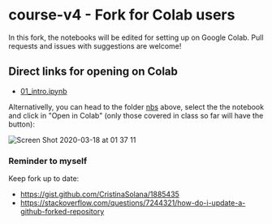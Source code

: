 # course-v4 - Fork for Colab users
In this fork, the notebooks will be edited for setting up on Google Colab. Pull requests and issues with suggestions are welcome!

## Direct links for opening on Colab
- [01_intro.ipynb](https://colab.research.google.com/github/WittmannF/course-v4/blob/master/nbs/01_intro.ipynb)

Alternativelly, you can head to the folder [nbs](https://github.com/WittmannF/course-v4/tree/master/nbs) above, select the the notebook and click in "Open in Colab" (only those covered in class so far will have the button):

![Screen Shot 2020-03-18 at 01 37 11](https://user-images.githubusercontent.com/5733246/76957621-e0bccd00-68f4-11ea-945b-c74311464229.png)


### Reminder to myself
Keep fork up to date:
- https://gist.github.com/CristinaSolana/1885435
- https://stackoverflow.com/questions/7244321/how-do-i-update-a-github-forked-repository
